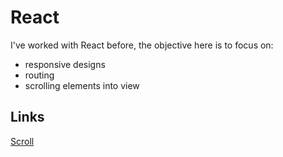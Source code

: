
# React

I've worked with React before, the objective here is to focus on:
- responsive designs
- routing
- scrolling elements into view

## Links

[Scroll](https://www.youtube.com/watch?v=0jgl5L8yeTw)
